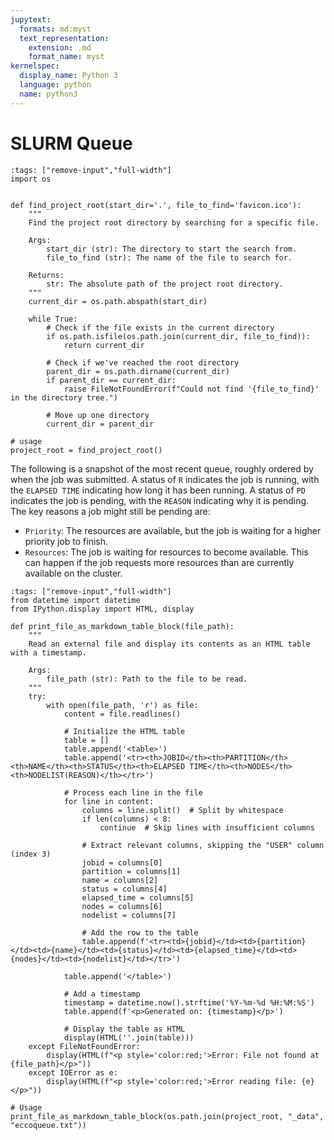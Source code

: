 ```yaml
---
jupytext:
  formats: md:myst
  text_representation:
    extension: .md
    format_name: myst
kernelspec:
  display_name: Python 3
  language: python
  name: python3
---
```


# SLURM Queue


```{code-cell} ipython3
:tags: ["remove-input","full-width"]
import os


def find_project_root(start_dir='.', file_to_find='favicon.ico'):
    """
    Find the project root directory by searching for a specific file.
    
    Args:
        start_dir (str): The directory to start the search from.
        file_to_find (str): The name of the file to search for.
        
    Returns:
        str: The absolute path of the project root directory.
    """
    current_dir = os.path.abspath(start_dir)
    
    while True:
        # Check if the file exists in the current directory
        if os.path.isfile(os.path.join(current_dir, file_to_find)):
            return current_dir
        
        # Check if we've reached the root directory
        parent_dir = os.path.dirname(current_dir)
        if parent_dir == current_dir:
            raise FileNotFoundError(f"Could not find '{file_to_find}' in the directory tree.")
        
        # Move up one directory
        current_dir = parent_dir

# usage
project_root = find_project_root()
```

The following is a snapshot of the most recent queue, roughly ordered by when the job was submitted. A status of `R` indicates the job is running, with the `ELAPSED TIME` indicating how long it has been running. A status of `PD` indicates the job is pending, with the `REASON` indicating why it is pending. The key reasons a job might still be pending are:

- `Priority`: The resources are available, but the job is waiting for a higher priority job to finish.
- `Resources`: The job is waiting for resources to become available. This can happen if the job requests more resources than are currently available on the cluster.

```{code-cell} ipython3
:tags: ["remove-input","full-width"]
from datetime import datetime
from IPython.display import HTML, display

def print_file_as_markdown_table_block(file_path):
    """
    Read an external file and display its contents as an HTML table with a timestamp.
    
    Args:
        file_path (str): Path to the file to be read.
    """
    try:
        with open(file_path, 'r') as file:
            content = file.readlines()
            
            # Initialize the HTML table
            table = []
            table.append('<table>')
            table.append('<tr><th>JOBID</th><th>PARTITION</th><th>NAME</th><th>STATUS</th><th>ELAPSED TIME</th><th>NODES</th><th>NODELIST(REASON)</th></tr>')
            
            # Process each line in the file
            for line in content:
                columns = line.split()  # Split by whitespace
                if len(columns) < 8:
                    continue  # Skip lines with insufficient columns
                
                # Extract relevant columns, skipping the "USER" column (index 3)
                jobid = columns[0]
                partition = columns[1]
                name = columns[2]
                status = columns[4]
                elapsed_time = columns[5]
                nodes = columns[6]
                nodelist = columns[7]
                
                # Add the row to the table
                table.append(f'<tr><td>{jobid}</td><td>{partition}</td><td>{name}</td><td>{status}</td><td>{elapsed_time}</td><td>{nodes}</td><td>{nodelist}</td></tr>')
            
            table.append('</table>')
            
            # Add a timestamp
            timestamp = datetime.now().strftime('%Y-%m-%d %H:%M:%S')
            table.append(f'<p>Generated on: {timestamp}</p>')
            
            # Display the table as HTML
            display(HTML(''.join(table)))
    except FileNotFoundError:
        display(HTML(f"<p style='color:red;'>Error: File not found at {file_path}</p>"))
    except IOError as e:
        display(HTML(f"<p style='color:red;'>Error reading file: {e}</p>"))

# Usage
print_file_as_markdown_table_block(os.path.join(project_root, "_data", "eccoqueue.txt"))
